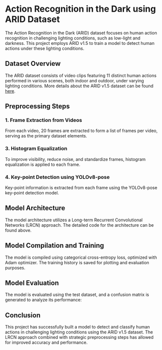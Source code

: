 # Action Recognition in the Dark using ARID Dataset

The Action Recognition in the Dark (ARID) dataset focuses on human action recognition in challenging lighting conditions, such as low-light and darkness. This project employs ARID v1.5 to train a model to detect human actions under these lighting conditions.

## Dataset Overview

The ARID dataset consists of video clips featuring 11 distinct human actions performed in various scenes, both indoor and outdoor, under varying lighting conditions. More details about the ARID v1.5 dataset can be found [here](https://xuyu0010.github.io/arid.html).

## Preprocessing Steps

### 1. Frame Extraction from Videos

From each video, 20 frames are extracted to form a list of frames per video, serving as the primary dataset elements.

<!---
![Frame Extraction](path/to/frame_extraction_image.jpg)
--->

### 3. Histogram Equalization

To improve visibility, reduce noise, and standardize frames, histogram equalization is applied to each frame.

<!---
![Histogram Equalization](path/to/histogram_equalization_image.jpg)
--->

### 4. Key-point Detection using YOLOv8-pose

Key-point information is extracted from each frame using the YOLOv8-pose key-point detection model.

<!---
![Key-point Detection](path/to/keypoint_detection_image.jpg)
--->

## Model Architecture

The model architecture utilizes a Long-term Recurrent Convolutional Networks (LRCN) approach. The detailed code for the architecture can be found above.

<!---
![Model Architecture](path/to/model_architecture_image.jpg)
--->

## Model Compilation and Training

The model is compiled using categorical cross-entropy loss, optimized with Adam optimizer. The training history is saved for plotting and evaluation purposes.

## Model Evaluation

The model is evaluated using the test dataset, and a confusion matrix is generated to analyze its performance:

<!---
|       | Walking | Pushing | Turning | ... | Picking |
|-------|---------|---------|---------|-----|---------|
| Walking | xx  | xx      | xx      | ... | xx      |
| Pushing | xx  | xx      | xx      | ... | xx      |
| ...     | ...  | ...     | ...     | ... | ...     |
| Picking | xx  | xx      | xx      | ... | xx      |

_Note: Replace the "xx" with actual confusion matrix values._
--->

## Conclusion

This project has successfully built a model to detect and classify human actions in challenging lighting conditions using the ARID v1.5 dataset. The LRCN approach combined with strategic preprocessing steps has allowed for improved accuracy and performance.

